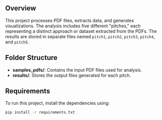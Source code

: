 ## Overview
This project processes PDF files, extracts data, and generates visualizations. The analysis includes five different "pitches," each representing a distinct approach or dataset extracted from the PDFs. The results are stored in separate files named `pitch1`, `pitch2`, `pitch3`, `pitch4`, and `pitch5`.

## Folder Structure
- **samples_pdfs/**: Contains the input PDF files used for analysis.
- **results/**: Stores the output files generated for each pitch.

## Requirements
To run this project, install the dependencies using:

```bash
pip install -r requirements.txt
